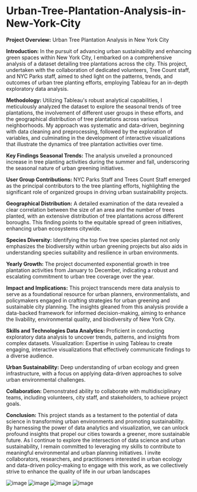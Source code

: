 # Urban-Tree-Plantation-Analysis-in-New-York-City

**Project Overview:** Urban Tree Plantation Analysis in New York City

**Introduction:** In the pursuit of advancing urban sustainability and enhancing green spaces within New York City, I embarked on a comprehensive analysis of a dataset detailing tree plantations across the city. This project, undertaken with the collaboration of dedicated volunteers, Tree Count staff, and NYC Parks staff, aimed to shed light on the patterns, trends, and outcomes of urban tree planting efforts, employing Tableau for an in-depth exploratory data analysis.

**Methodology:** Utilizing Tableau's robust analytical capabilities, I meticulously analyzed the dataset to explore the seasonal trends of tree plantations, the involvement of different user groups in these efforts, and the geographical distribution of tree plantations across various neighborhoods. My approach was systematic and data-driven, beginning with data cleaning and preprocessing, followed by the exploration of variables, and culminating in the development of interactive visualizations that illustrate the dynamics of tree plantation activities over time.

**Key Findings Seasonal Trends:** The analysis unveiled a pronounced increase in tree planting activities during the summer and fall, underscoring the seasonal nature of urban greening initiatives.

**User Group Contributions:** NYC Parks Staff and Trees Count Staff emerged as the principal contributors to the tree planting efforts, highlighting the significant role of organized groups in driving urban sustainability projects.

**Geographical Distribution:** A detailed examination of the data revealed a clear correlation between the size of an area and the number of trees planted, with an extensive distribution of tree plantations across different boroughs. This finding points to the equitable spread of green initiatives, enhancing urban ecosystems citywide.

**Species Diversity:** Identifying the top five tree species planted not only emphasizes the biodiversity within urban greening projects but also aids in understanding species suitability and resilience in urban environments.

**Yearly Growth:** The project documented exponential growth in tree plantation activities from January to December, indicating a robust and escalating commitment to urban tree coverage over the year.

**Impact and Implications:** This project transcends mere data analysis to serve as a foundational resource for urban planners, environmentalists, and policymakers engaged in crafting strategies for urban greening and sustainable city planning. The insights gleaned from this analysis provide a data-backed framework for informed decision-making, aiming to enhance the livability, environmental quality, and biodiversity of New York City.

**Skills and Technologies Data Analytics:** Proficient in conducting exploratory data analysis to uncover trends, patterns, and insights from complex datasets.
Visualization: Expertise in using Tableau to create engaging, interactive visualizations that effectively communicate findings to a diverse audience.

**Urban Sustainability:** Deep understanding of urban ecology and green infrastructure, with a focus on applying data-driven approaches to solve urban environmental challenges.

**Collaboration:** Demonstrated ability to collaborate with multidisciplinary teams, including volunteers, city staff, and stakeholders, to achieve project goals.

**Conclusion:** This project stands as a testament to the potential of data science in transforming urban environments and promoting sustainability. By harnessing the power of data analytics and visualization, we can unlock profound insights that propel our cities towards a greener, more sustainable future. As I continue to explore the intersection of data science and urban sustainability, I remain committed to leveraging my skills to contribute to meaningful environmental and urban planning initiatives. I invite collaborators, researchers, and practitioners interested in urban ecology and data-driven policy-making to engage with this work, as we collectively strive to enhance the quality of life in our urban landscapes

![image](https://github.com/Pallempatip/Urban-Tree-Plantation-Analysis-in-New-York-City/assets/153882554/051f9a6f-0b5b-400c-8392-28e1f99f88ce)
![image](https://github.com/Pallempatip/Urban-Tree-Plantation-Analysis-in-New-York-City/assets/153882554/f71c6c40-3851-4ef0-88a9-81b6b7cbf8b0)
![image](https://github.com/Pallempatip/Urban-Tree-Plantation-Analysis-in-New-York-City/assets/153882554/fd9b1099-f20f-4e1d-bf57-d63ade7ff322)
![image](https://github.com/Pallempatip/Urban-Tree-Plantation-Analysis-in-New-York-City/assets/153882554/b82d8397-7a9e-43a4-b97c-8d5c746e7653)




